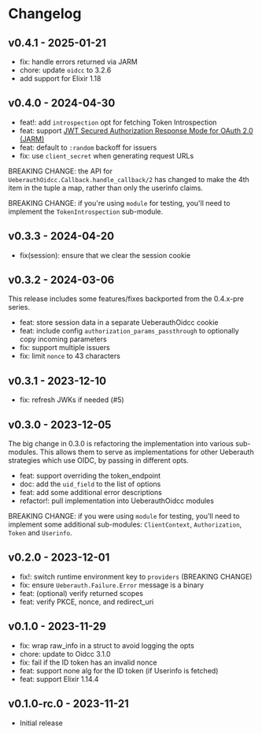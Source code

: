 # Changelog

## v0.4.1 - 2025-01-21

- fix: handle errors returned via JARM
- chore: update `oidcc` to 3.2.6
- add support for Elixir 1.18

## v0.4.0 - 2024-04-30

- feat!: add `introspection` opt for fetching Token Introspection
- feat: support [JWT Secured Authorization Response Mode for OAuth 2.0 (JARM)](https://openid.net/specs/oauth-v2-jarm-final.html)
- feat: default to `:random` backoff for issuers
- fix: use `client_secret` when generating request URLs

BREAKING CHANGE: the API for `UeberauthOidcc.Callback.handle_callback/2`
has changed to make the 4th item in the tuple a map, rather than only
the userinfo claims.

BREAKING CHANGE: if you're using `module` for testing, you'll need to implement
the `TokenIntrospection` sub-module.

## v0.3.3 - 2024-04-20

- fix(session): ensure that we clear the session cookie

## v0.3.2 - 2024-03-06

This release includes some features/fixes backported from the 0.4.x-pre series.

- feat: store session data in a separate UeberauthOidcc cookie
- feat: include config `authorization_params_passthrough` to optionally copy incoming parameters
- fix: support multiple issuers
- fix: limit `nonce` to 43 characters

## v0.3.1 - 2023-12-10

- fix: refresh JWKs if needed (#5)

## v0.3.0 - 2023-12-05

The big change in 0.3.0 is refactoring the implementation into various
sub-modules. This allows them to serve as implementations for other Ueberauth
strategies which use OIDC, by passing in different opts.

- feat: support overriding the token_endpoint
- doc: add the `uid_field` to the list of options
- feat: add some additional error descriptions
- refactor!: pull implementation into UeberauthOidcc modules

BREAKING CHANGE: if you were using `module` for testing, you'll need to
implement some additional sub-modules: `ClientContext`, `Authorization`, `Token`
and `Userinfo`.

## v0.2.0 - 2023-12-01

- fix!: switch runtime environment key to `providers` (BREAKING CHANGE)
- fix: ensure `Ueberauth.Failure.Error` message is a binary
- feat: (optional) verify returned scopes
- feat: verify PKCE, nonce, and redirect_uri

## v0.1.0 - 2023-11-29

- fix: wrap raw_info in a struct to avoid logging the opts
- chore: update to Oidcc 3.1.0
- fix: fail if the ID token has an invalid nonce
- feat: support none alg for the ID token (if Userinfo is fetched)
- feat: support Elixir 1.14.4

## v0.1.0-rc.0 - 2023-11-21

- Initial release
